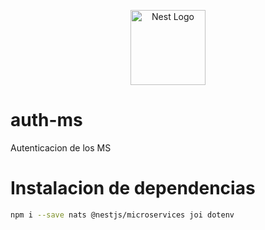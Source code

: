 <p align="center">
  <a href="http://nestjs.com/" target="blank"><img src="https://nestjs.com/img/logo-small.svg" width="120" alt="Nest Logo" /></a>
</p>

# auth-ms
Autenticacion de los MS

# Instalacion de dependencias
```sh
npm i --save nats @nestjs/microservices joi dotenv
```